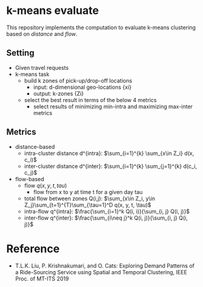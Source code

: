 # k-means evaluate

This repository implements the computation to evaluate k-means clustering based on *distance* and *flow*.

## Setting

- Given travel requests
- k-means task
    - build k zones of pick-up/drop-off locations
        - input: d-dimensional geo-locations {xi}
        - output: k-zones {Zi}
    - select the best result in terms of the below 4 metrics
        - select results of minimizing min-intra and maximizing max-inter metrics

## Metrics

- distance-based
    - intra-cluster distance d^{intra}: $\sum_{i=1}^{k} \sum_{x\in Z_i} d(x, c_i)$
    - inter-cluster distance d^{inter}: $\sum_{i=1}^{k} \sum_{j=1}^{k} d(c_i, c_j)$
- flow-based
    - flow $q(x, y, t, tau)$
        - flow from x to y at time t for a given day tau
    - total flow between zones Q(i,j): $\sum_{x\in Z_i, y\in Z_j}\sum_{t=1}^{T}\sum_{\tau=1}^D q(x, y, t, \tau)$
    - intra-flow q^{intra}: $\frac{\sum_{i=1}^k Q(i, i)}{\sum_{i, j} Q(i, j)}$
    - inter-flow q^{inter}: $\frac{\sum_{i\neq j}^k Q(i, j)}{\sum_{i, j} Q(i, j)}$


# Reference

- T.L.K. Liu, P. Krishnakumari, and O. Cats: Exploring Demand Patterns of a Ride-Sourcing Service using Spatial and Temporal Clustering, IEEE Proc. of MT-ITS 2019